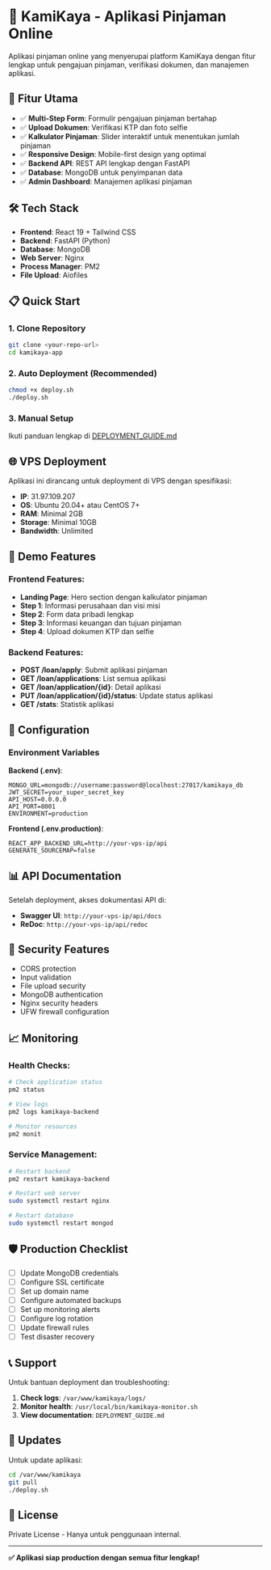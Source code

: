 # 🏦 KamiKaya - Aplikasi Pinjaman Online

Aplikasi pinjaman online yang menyerupai platform KamiKaya dengan fitur lengkap untuk pengajuan pinjaman, verifikasi dokumen, dan manajemen aplikasi.

## 🚀 Fitur Utama

- ✅ **Multi-Step Form**: Formulir pengajuan pinjaman bertahap
- ✅ **Upload Dokumen**: Verifikasi KTP dan foto selfie
- ✅ **Kalkulator Pinjaman**: Slider interaktif untuk menentukan jumlah pinjaman
- ✅ **Responsive Design**: Mobile-first design yang optimal
- ✅ **Backend API**: REST API lengkap dengan FastAPI
- ✅ **Database**: MongoDB untuk penyimpanan data
- ✅ **Admin Dashboard**: Manajemen aplikasi pinjaman

## 🛠️ Tech Stack

- **Frontend**: React 19 + Tailwind CSS
- **Backend**: FastAPI (Python)
- **Database**: MongoDB
- **Web Server**: Nginx
- **Process Manager**: PM2
- **File Upload**: Aiofiles

## 📋 Quick Start

### 1. Clone Repository
```bash
git clone <your-repo-url>
cd kamikaya-app
```

### 2. Auto Deployment (Recommended)
```bash
chmod +x deploy.sh
./deploy.sh
```

### 3. Manual Setup
Ikuti panduan lengkap di [DEPLOYMENT_GUIDE.md](./DEPLOYMENT_GUIDE.md)

## 🌐 VPS Deployment

Aplikasi ini dirancang untuk deployment di VPS dengan spesifikasi:
- **IP**: 31.97.109.207
- **OS**: Ubuntu 20.04+ atau CentOS 7+
- **RAM**: Minimal 2GB
- **Storage**: Minimal 10GB
- **Bandwidth**: Unlimited

## 📱 Demo Features

### Frontend Features:
- **Landing Page**: Hero section dengan kalkulator pinjaman
- **Step 1**: Informasi perusahaan dan visi misi
- **Step 2**: Form data pribadi lengkap
- **Step 3**: Informasi keuangan dan tujuan pinjaman
- **Step 4**: Upload dokumen KTP dan selfie

### Backend Features:
- **POST /loan/apply**: Submit aplikasi pinjaman
- **GET /loan/applications**: List semua aplikasi
- **GET /loan/application/{id}**: Detail aplikasi
- **PUT /loan/application/{id}/status**: Update status aplikasi
- **GET /stats**: Statistik aplikasi

## 🔧 Configuration

### Environment Variables

**Backend (.env)**:
```env
MONGO_URL=mongodb://username:password@localhost:27017/kamikaya_db
JWT_SECRET=your_super_secret_key
API_HOST=0.0.0.0
API_PORT=8001
ENVIRONMENT=production
```

**Frontend (.env.production)**:
```env
REACT_APP_BACKEND_URL=http://your-vps-ip/api
GENERATE_SOURCEMAP=false
```

## 📊 API Documentation

Setelah deployment, akses dokumentasi API di:
- **Swagger UI**: `http://your-vps-ip/api/docs`
- **ReDoc**: `http://your-vps-ip/api/redoc`

## 🔐 Security Features

- CORS protection
- Input validation
- File upload security
- MongoDB authentication
- Nginx security headers
- UFW firewall configuration

## 📈 Monitoring

### Health Checks:
```bash
# Check application status
pm2 status

# View logs
pm2 logs kamikaya-backend

# Monitor resources
pm2 monit
```

### Service Management:
```bash
# Restart backend
pm2 restart kamikaya-backend

# Restart web server
sudo systemctl restart nginx

# Restart database
sudo systemctl restart mongod
```

## 🛡️ Production Checklist

- [ ] Update MongoDB credentials
- [ ] Configure SSL certificate
- [ ] Set up domain name
- [ ] Configure automated backups
- [ ] Set up monitoring alerts
- [ ] Configure log rotation
- [ ] Update firewall rules
- [ ] Test disaster recovery

## 📞 Support

Untuk bantuan deployment dan troubleshooting:

1. **Check logs**: `/var/www/kamikaya/logs/`
2. **Monitor health**: `/usr/local/bin/kamikaya-monitor.sh`
3. **View documentation**: `DEPLOYMENT_GUIDE.md`

## 🔄 Updates

Untuk update aplikasi:
```bash
cd /var/www/kamikaya
git pull
./deploy.sh
```

## 📄 License

Private License - Hanya untuk penggunaan internal.

---

**✅ Aplikasi siap production dengan semua fitur lengkap!**